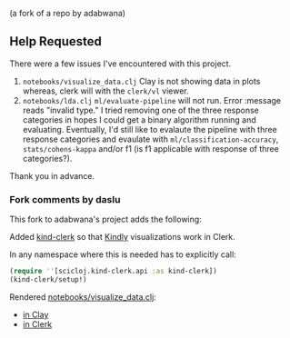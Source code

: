 (a fork of a repo by adabwana)

## Help Requested
There were a few issues I've encountered with this project.

1) `notebooks/visualize_data.clj` Clay is not showing data in plots whereas, clerk will with the `clerk/vl` viewer.
2) `notebooks/lda.clj` `ml/evaluate-pipeline` will not run. Error :message reads "invalid type." I tried removing one of the three response categories in hopes I could get a binary algorithm running and evaluating. Eventually, I'd still like to evalaute the pipeline with three response categories and evaulate with `ml/classification-accuracy`, `stats/cohens-kappa` and/or f1 (is f1 applicable with response of three categories?).

Thank you in advance.

### Fork comments by daslu

This fork to adabwana's project adds the following:

Added [kind-clerk](https://github.com/scicloj/kind-clerk) so that [Kindly](https://scicloj.github.io/kindly-noted/kindly) visualizations work in Clerk.

In any namespace where this is needed has to explicitly call:
```clj
(require ''[scicloj.kind-clerk.api :as kind-clerk])
(kind-clerk/setup!)
```

Rendered [notebooks/visualize_data.clj](notebooks/visualize_data.clj):
- [in Clay](https://daslu.github.io/adabwana-example/docs/visualize_data)
- [in Clerk](https://daslu.github.io/adabwana-example/public/build/)
